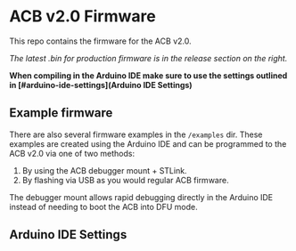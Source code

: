 # ACB v2.0 Firmware
This repo contains the firmware for the ACB v2.0.

*The latest .bin for production firmware is in the release section on the right.*

**When compiling in the Arduino IDE make sure to use the settings outlined in [#arduino-ide-settings](Arduino IDE Settings)**

## Example firmware
There are also several firmware examples in the `/examples` dir. These examples are created using the Arduino IDE and can be programmed to the ACB v2.0 via one of two methods:
1) By using the ACB debugger mount + STLink.
2) By flashing via USB as you would regular ACB firmware.

The debugger mount allows rapid debugging directly in the Arduino IDE instead of needing to boot the ACB into DFU mode.

## Arduino IDE Settings

